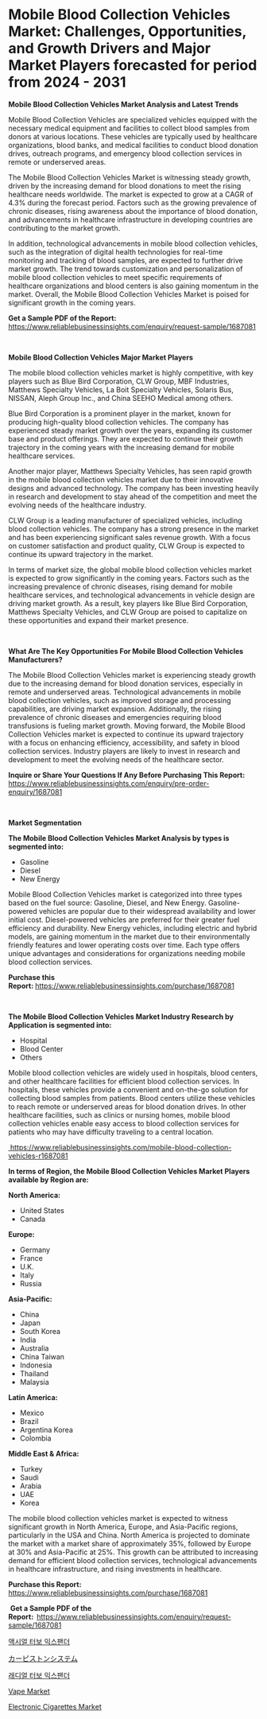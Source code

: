 <p><h1>Mobile Blood Collection Vehicles Market: Challenges, Opportunities, and Growth Drivers and Major Market Players forecasted for period from 2024 - 2031</h1></p><p><strong>Mobile Blood Collection Vehicles Market Analysis and Latest Trends</strong></p>
<p><p>Mobile Blood Collection Vehicles are specialized vehicles equipped with the necessary medical equipment and facilities to collect blood samples from donors at various locations. These vehicles are typically used by healthcare organizations, blood banks, and medical facilities to conduct blood donation drives, outreach programs, and emergency blood collection services in remote or underserved areas.</p><p>The Mobile Blood Collection Vehicles Market is witnessing steady growth, driven by the increasing demand for blood donations to meet the rising healthcare needs worldwide. The market is expected to grow at a CAGR of 4.3% during the forecast period. Factors such as the growing prevalence of chronic diseases, rising awareness about the importance of blood donation, and advancements in healthcare infrastructure in developing countries are contributing to the market growth.</p><p>In addition, technological advancements in mobile blood collection vehicles, such as the integration of digital health technologies for real-time monitoring and tracking of blood samples, are expected to further drive market growth. The trend towards customization and personalization of mobile blood collection vehicles to meet specific requirements of healthcare organizations and blood centers is also gaining momentum in the market. Overall, the Mobile Blood Collection Vehicles Market is poised for significant growth in the coming years.</p></p>
<p><strong>Get a Sample PDF of the Report:&nbsp;</strong> <a href="https://www.reliablebusinessinsights.com/enquiry/request-sample/1687081">https://www.reliablebusinessinsights.com/enquiry/request-sample/1687081</a></p>
<p>&nbsp;</p>
<p><strong>Mobile Blood Collection Vehicles Major Market Players</strong></p>
<p><p>The mobile blood collection vehicles market is highly competitive, with key players such as Blue Bird Corporation, CLW Group, MBF Industries, Matthews Specialty Vehicles, La Boit Specialty Vehicles, Solaris Bus, NISSAN, Aleph Group Inc., and China SEEHO Medical among others. </p><p>Blue Bird Corporation is a prominent player in the market, known for producing high-quality blood collection vehicles. The company has experienced steady market growth over the years, expanding its customer base and product offerings. They are expected to continue their growth trajectory in the coming years with the increasing demand for mobile healthcare services.</p><p>Another major player, Matthews Specialty Vehicles, has seen rapid growth in the mobile blood collection vehicles market due to their innovative designs and advanced technology. The company has been investing heavily in research and development to stay ahead of the competition and meet the evolving needs of the healthcare industry.</p><p>CLW Group is a leading manufacturer of specialized vehicles, including blood collection vehicles. The company has a strong presence in the market and has been experiencing significant sales revenue growth. With a focus on customer satisfaction and product quality, CLW Group is expected to continue its upward trajectory in the market.</p><p>In terms of market size, the global mobile blood collection vehicles market is expected to grow significantly in the coming years. Factors such as the increasing prevalence of chronic diseases, rising demand for mobile healthcare services, and technological advancements in vehicle design are driving market growth. As a result, key players like Blue Bird Corporation, Matthews Specialty Vehicles, and CLW Group are poised to capitalize on these opportunities and expand their market presence.</p></p>
<p>&nbsp;</p>
<p><strong>What Are The Key Opportunities For Mobile Blood Collection Vehicles Manufacturers?</strong></p>
<p><p>The Mobile Blood Collection Vehicles market is experiencing steady growth due to the increasing demand for blood donation services, especially in remote and underserved areas. Technological advancements in mobile blood collection vehicles, such as improved storage and processing capabilities, are driving market expansion. Additionally, the rising prevalence of chronic diseases and emergencies requiring blood transfusions is fueling market growth. Moving forward, the Mobile Blood Collection Vehicles market is expected to continue its upward trajectory with a focus on enhancing efficiency, accessibility, and safety in blood collection services. Industry players are likely to invest in research and development to meet the evolving needs of the healthcare sector.</p></p>
<p><strong>Inquire or Share Your Questions If Any Before Purchasing This Report:</strong> <a href="https://www.reliablebusinessinsights.com/enquiry/pre-order-enquiry/1687081">https://www.reliablebusinessinsights.com/enquiry/pre-order-enquiry/1687081</a></p>
<p>&nbsp;</p>
<p><strong>Market Segmentation</strong></p>
<p><strong>The Mobile Blood Collection Vehicles Market Analysis by types is segmented into:</strong></p>
<p><ul><li>Gasoline</li><li>Diesel</li><li>New Energy</li></ul></p>
<p><p>Mobile Blood Collection Vehicles market is categorized into three types based on the fuel source: Gasoline, Diesel, and New Energy. Gasoline-powered vehicles are popular due to their widespread availability and lower initial cost. Diesel-powered vehicles are preferred for their greater fuel efficiency and durability. New Energy vehicles, including electric and hybrid models, are gaining momentum in the market due to their environmentally friendly features and lower operating costs over time. Each type offers unique advantages and considerations for organizations needing mobile blood collection services.</p></p>
<p><strong>Purchase this Report:&nbsp;</strong><a href="https://www.reliablebusinessinsights.com/purchase/1687081">https://www.reliablebusinessinsights.com/purchase/1687081</a></p>
<p>&nbsp;</p>
<p><strong>The Mobile Blood Collection Vehicles Market Industry Research by Application is segmented into:</strong></p>
<p><ul><li>Hospital</li><li>Blood Center</li><li>Others</li></ul></p>
<p><p>Mobile blood collection vehicles are widely used in hospitals, blood centers, and other healthcare facilities for efficient blood collection services. In hospitals, these vehicles provide a convenient and on-the-go solution for collecting blood samples from patients. Blood centers utilize these vehicles to reach remote or underserved areas for blood donation drives. In other healthcare facilities, such as clinics or nursing homes, mobile blood collection vehicles enable easy access to blood collection services for patients who may have difficulty traveling to a central location.</p></p>
<p><a href="https://www.reliablebusinessinsights.com/mobile-blood-collection-vehicles-r1687081">&nbsp;https://www.reliablebusinessinsights.com/mobile-blood-collection-vehicles-r1687081</a></p>
<p><strong>In terms of Region, the Mobile Blood Collection Vehicles Market Players available by Region are:</strong></p>
<p>
    <p> <strong> North America: </strong>
        <ul>
            <li>United States</li>
            <li>Canada</li>
        </ul>
        </p> 
    <p> <strong> Europe: </strong>
        <ul>
            <li>Germany</li>
            <li>France</li>
            <li>U.K.</li>
            <li>Italy</li>
            <li>Russia</li>
        </ul>
        </p> 
    <p> <strong> Asia-Pacific: </strong>
        <ul>
            <li>China</li>
            <li>Japan</li>
            <li>South Korea</li>
            <li>India</li>
            <li>Australia</li>
            <li>China Taiwan</li>
            <li>Indonesia</li>
            <li>Thailand</li>
            <li>Malaysia</li>
        </ul>
        </p> 
    <p> <strong> Latin America: </strong>
        <ul>
            <li>Mexico</li>
            <li>Brazil</li>
            <li>Argentina Korea</li>
            <li>Colombia</li>
        </ul>
        </p> 
    <p> <strong> Middle East & Africa: </strong>
        <ul>
            <li>Turkey</li>
            <li>Saudi</li>
            <li>Arabia</li>
            <li>UAE</li>
            <li>Korea</li>
        </ul>
    </p>
    </p>
<p><p>The mobile blood collection vehicles market is expected to witness significant growth in North America, Europe, and Asia-Pacific regions, particularly in the USA and China. North America is projected to dominate the market with a market share of approximately 35%, followed by Europe at 30% and Asia-Pacific at 25%. This growth can be attributed to increasing demand for efficient blood collection services, technological advancements in healthcare infrastructure, and rising investments in healthcare.</p></p>
<p><strong>Purchase this Report: </strong><a href="https://www.reliablebusinessinsights.com/purchase/1687081">https://www.reliablebusinessinsights.com/purchase/1687081</a></p>
<p>&nbsp;<strong>Get a Sample PDF of the Report:&nbsp;&nbsp;</strong><a href="https://www.reliablebusinessinsights.com/enquiry/request-sample/1687081">https://www.reliablebusinessinsights.com/enquiry/request-sample/1687081</a></p>
<p><strong></strong></p>
<p><p><a href="https://github.com/CarmellaLang1/Market-Research-Report-List-1/blob/main/5615277106211.md">액시얼 터보 익스팬더</a></p><p><a href="https://github.com/VinceMarvin1/Market-Research-Report-List-1/blob/main/2858296111277.md">カーピストンシステム</a></p><p><a href="https://github.com/Jackieshlerin98056/Market-Research-Report-List-1/blob/main/9976790106212.md">래디얼 터보 익스팬더</a></p><p><a href="https://github.com/biheemgalvinlouises6hokrh3h/Market-Research-Report-List-2/blob/main/vape-market.md">Vape Market</a></p><p><a href="https://github.com/IzaiahBartell/Market-Research-Report-List-1/blob/main/electronic-cigarettes-market.md">Electronic Cigarettes Market</a></p></p>